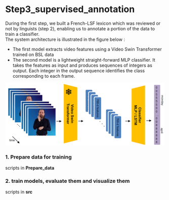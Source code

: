 # Step3_supervised_annotation
During the first step, we built a French-LSF lexicon which was reviewed or not by linguists (step 2), enabling us to annotate a portion of the data to train a classifier.  
The system architecture is illustrated in the figure below :  
- The first model extracts video features using a Video Swin Transformer trained on BSL data
-  The second model is a lightweight straight-forward MLP classifier. It takes the features as input and produces sequences of integers as output. Each integer in the output sequence identifies the class corresponding to each frame.

![schema](archi.png "Model Architecture")

### 1. Prepare data for training
scripts in **Prepare_data** 
### 2. train models, evaluate them and visualize them
scripts in **src**